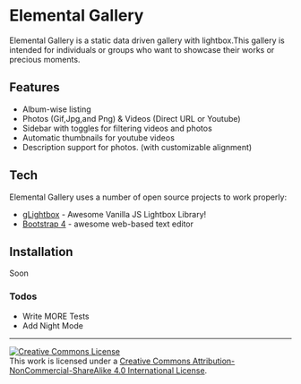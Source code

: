 # Elemental Gallery



Elemental Gallery is a static data driven gallery with lightbox.This gallery is intended for individuals or groups who want to showcase their works or precious moments.

## Features
  - Album-wise listing
  - Photos (Gif,Jpg,and Png) & Videos (Direct URL or Youtube)
  - Sidebar with toggles for filtering videos and photos
  - Automatic thumbnails for youtube videos
  - Description support for photos. (with customizable alignment)


## Tech

Elemental Gallery uses a number of open source projects to work properly:

* [gLightbox](https://github.com/mcstudios/glightbox) - Awesome Vanilla JS Lightbox Library!
* [Bootstrap 4](https://getbootstrap.com) - awesome web-based text editor


## Installation

Soon

### Todos

 - Write MORE Tests
 - Add Night Mode

***

[![Creative Commons License](https://i.creativecommons.org/l/by-nc-sa/4.0/80x15.png)](http://creativecommons.org/licenses/by-nc-sa/4.0/)  
This work is licensed under a [Creative Commons Attribution-NonCommercial-ShareAlike 4.0 International License](http://creativecommons.org/licenses/by-nc-sa/4.0/).
